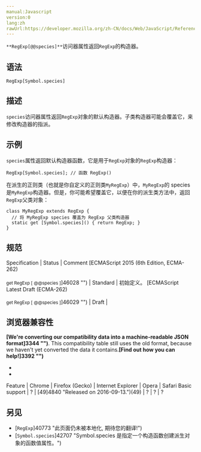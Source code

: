 ```yaml
---
manual:Javascript
version:0
lang:zh
rawUrl:https://developer.mozilla.org/zh-CN/docs/Web/JavaScript/Reference/Global_Objects/RegExp/@@species
---
```






`**RegExp[@@species]**`访问器属性返回`RegExp`的构造器。


## 语法<a name="语法"></a>

```
RegExp[Symbol.species]

```

## 描述<a name="描述"></a>


`species`访问器属性返回`RegExp`对象的默认构造器。子类构造器可能会覆盖它，来修改构造器的指派。


## 示例<a name="示例"></a>


`species`属性返回默认构造器函数，它是用于`RegExp`对象的`RegExp`构造器：


```
RegExp[Symbol.species]; // 函数 RegExp()
```


在派生的正则类（也就是你自定义的正则类`MyRegExp`）中，`MyRegExp`的 species 是`MyRegExp`构造器。但是，你可能希望覆盖它，以便在你的派生类方法中，返回`RegExp`父类对象：


```
class MyRegExp extends RegExp {
  // 将 MyRegExp species 覆盖为 RegExp 父类构造器
  static get [Symbol.species]() { return RegExp; }
}
```

## 规范<a name="规范"></a>

Specification | Status | Comment 
[ECMAScript 2015 (6th Edition, ECMA-262)<br></br><small>get RegExp [ @@species ]</small>]46028 "") | Standard | 初始定义。 
[ECMAScript Latest Draft (ECMA-262)<br></br><small>get RegExp [ @@species ]</small>]46029 "") | Draft |  


## 浏览器兼容性<a name="浏览器兼容性"></a>


**[We&#39;re converting our compatibility data into a machine-readable JSON format]3344 "")**. This compatibility table still uses the old format, because we haven&#39;t yet converted the data it contains.**[Find out how you can help!]3392 "")**


* 
* 

Feature | Chrome | Firefox (Gecko) | Internet Explorer | Opera | Safari 
Basic support | ? | [49]4840 "Released on 2016-09-13.")(49) | ? | ? | ? 





## 另见<a name="另见"></a>

* [`RegExp`]40773 "此页面仍未被本地化, 期待您的翻译!")
* [`Symbol.species`]42707 "Symbol.species 是指定一个构造函数创建派生对象的函数值属性。")



